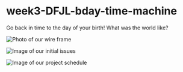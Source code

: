 # week3-DFJL-bday-time-machine
Go back in time to the day of your birth! What was the world like?

![Photo of our wire frame](https://i.imgur.com/AdB4HX6.jpg)

![Image of our initial issues](https://i.imgur.com/ZMuTHmM.jpg)

![Image of our project schedule](https://i.imgur.com/6MAu30Y.jpg)



